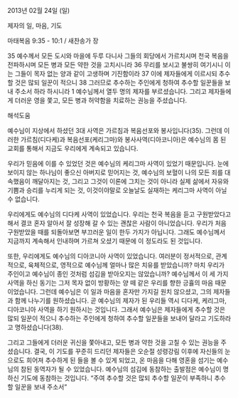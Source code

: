 2013년 02월 24일 (일)

제자의 일, 마음, 기도



마태복음 9:35 - 10:1 / 새찬송가  장


35 예수께서 모든 도시와 마을에 두루 다니사 그들의 회당에서 가르치시며 천국 복음을 전파하시며 모든 병과 모든 약한 것을 고치시니라
36 무리를 보시고 불쌍히 여기시니 이는 그들이 목자 없는 양과 같이 고생하며 기진함이라
37 이에 제자들에게 이르시되 추수할 것은 많되 일꾼이 적으니
38 그러므로 추수하는 주인에게 청하여 추수할 일꾼들을 보내 주소서 하라 하시니라
1 예수님께서 열두 명의 제자를 부르셨습니다. 그리고 제자들에게 더러운 영을 쫓고, 모든 병과 허약함을 치료하는 권능을 주셨습니다.

해석도움





예수님이 지상에서 하셨던 3대 사역은 가르침과 복음선포와 봉사입니다(35). 그런데 이러한 가르침(디다케)과 복음선포(케리그마)와 봉사사역(디아코니아)은 예수님의 몸 된 교회를 통해서 지금도 우리에게 계속되고 있습니다. 

우리가 믿음에 이를 수 있었던 것은 예수님의 케리그마 사역이 있었기 때문입니다. 눈에 보이지 않는 하나님이 좋으신 아버지로 믿어지는 것, 예수님의 보혈이 나의 모든 죄를 대속했음이 깨달아지는 것, 그리고 그것이 이론에 그치는 것이 아니라 실제 삶에서 자유와 기쁨과 승리를 누리게 되는 것, 이것이야말로 오늘날도 실재하는 케리그마 사역이 아닐 수 없습니다.  

우리에게도 예수님의 디다케 사역이 있었습니다. 우리는 천국 복음을 듣고 구원받았다고 해서 결코 혼자 알아서 잘 성장해 갈 수 있는 괜찮은 사람이 아니었습니다. 우리가 처음 구원받았을 때를 되돌아보면 부끄러운 일이 한두 가지가 아닙니다. 그래도 예수님께서 지금까지 계속해서 인내하며 가르쳐 오셨기 때문에 이 정도라도 된 것입니다. 

또한, 우리에게도 예수님의 디아코니아 사역이 있었습니다. 여러분이 정서적으로, 관계적으로, 육체적으로, 영적으로 예수님께 얼마나 많은 치유를 받았습니까? 마치 우리가 주인이고 예수님이 종인 것처럼 섬김을 받아오지는 않았습니까? 예수님께서 이 세 가지 사역을 하신 동기는 그저 목자 없이 방황하는 양 떼 같은 우리를 향한 긍휼의 마음 때문이었습니다. 그런데 예수님은 이 일과 마음을 혼자만 가지길 원치 않으셨고, 그의 제자들과 함께 나누기를 원하셨습니다. 곧 예수님의 제자가 된 우리들 역시 디다케, 케리그마, 디아코니아 사역을 하기 원하시는 것입니다. 그래서 예수님은 제자들에게 추수할 것은 많되 일꾼이 적으니 추수하는 주인에게 청하여 추수할 일꾼들을 보내어 달라고 기도하라고 명하셨습니다(38). 

그리고 그들에게 더러운 귀신을 쫓아내고, 모든 병과 약한 것을 고칠 수 있는 권능을 주셨습니다. 결국, 이 기도를 꾸준히 드리던 제자들은 오순절 성령강림 이후에 자신들의 눈으로도 희어져 추수하게 된 들을 볼 수 있게 되었고, 온 마음을 다해 영혼을 섬기는 예수님의 참된 동역자가 될 수 있었습니다. 예수님의 섬김에 동참하는 출발점은 예수님이 명하신 기도에 동참하는 것입니다. “주여 추수할 것은 많되 추수할 일꾼이 부족하니 추수할 일꾼을 보내 주소서”